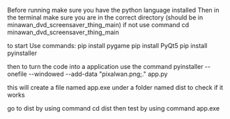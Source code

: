 Before running make sure you have the python language installed
Then in the terminal make sure you are in the correct directory
(should be in minawan_dvd_screensaver_thing_main) 
if not use command
  cd minawan_dvd_screensaver_thing_main

to start
Use commands:
  pip install pygame
  pip install PyQt5
  pip install pyinstaller

then to turn the code into a application
use the command
  pyinstaller --onefile --windowed --add-data "pixalwan.png;." app.py

this will create a file named app.exe under a folder named dist
to check if it works 

go to dist by using command
  cd dist
then test by using command
  app.exe
